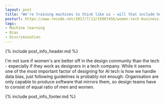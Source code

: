 ```yaml
---
layout: post
title: "We’re training machines to think like us — will that include how we think about women in business?"
posturl: https://www.recode.net/2017/7/13/15967456/women-tech-business-sexual-harassment-discrimination-trump-catriona-perry
tags:
- Machine learning
- Bias
- Discrimination
---
```


{% include post_info_header.md %}

I'm not sure if women's are better off in the design community than the tech - especially if they work as designers in a tech company. While it seems one of the most important factor of designing for AI tech is how we handle data bias, just following guidelines is probably not enough. Organisation are only capable to produce software that mirrors them, so design teams have to consist of equal ratio of men and women.

<!--more-->{% include post_info_footer.md %}

